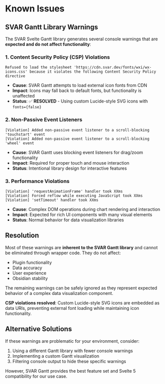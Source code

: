 # Known Issues

## SVAR Gantt Library Warnings

The SVAR Svelte Gantt library generates several console warnings that are **expected and do not affect functionality**:

### 1. Content Security Policy (CSP) Violations
```
Refused to load the stylesheet 'https://cdn.svar.dev/fonts/wxi/wx-icons.css' because it violates the following Content Security Policy directive
```
- **Cause**: SVAR Gantt attempts to load external icon fonts from CDN
- **Impact**: Icons may fall back to default fonts, but functionality is unaffected
- **Status**: ✅ **RESOLVED** - Using custom Lucide-style SVG icons with `fonts={false}`

### 2. Non-Passive Event Listeners
```
[Violation] Added non-passive event listener to a scroll-blocking 'touchstart' event
[Violation] Added non-passive event listener to a scroll-blocking 'wheel' event
```
- **Cause**: SVAR Gantt uses blocking event listeners for drag/zoom functionality
- **Impact**: Required for proper touch and mouse interaction
- **Status**: Intentional library design for interactive features

### 3. Performance Violations
```
[Violation] 'requestAnimationFrame' handler took XXms
[Violation] Forced reflow while executing JavaScript took XXms
[Violation] 'setTimeout' handler took XXms
```
- **Cause**: Complex DOM operations during chart rendering and interaction
- **Impact**: Expected for rich UI components with many visual elements
- **Status**: Normal behavior for data visualization libraries

## Resolution

Most of these warnings are **inherent to the SVAR Gantt library** and cannot be eliminated through wrapper code. They do not affect:
- Plugin functionality
- Data accuracy
- User experience
- Obsidian stability

The remaining warnings can be safely ignored as they represent expected behavior of a complex data visualization component.

**CSP violations resolved**: Custom Lucide-style SVG icons are embedded as data URIs, preventing external font loading while maintaining icon functionality.

## Alternative Solutions

If these warnings are problematic for your environment, consider:
1. Using a different Gantt library with fewer console warnings
2. Implementing a custom Gantt visualization
3. Filtering console output to hide these specific warnings

However, SVAR Gantt provides the best feature set and Svelte 5 compatibility for our use case.

